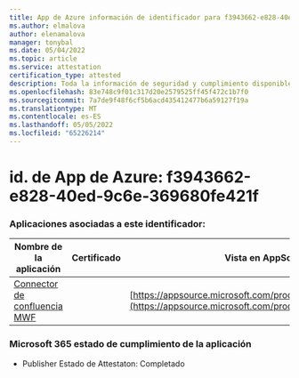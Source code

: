 ```yaml
---
title: App de Azure información de identificador para f3943662-e828-40ed-9c6e-369680fe421f
ms.author: elmalova
author: elenamalova
manager: tonybal
ms.date: 05/04/2022
ms.topic: article
ms.service: attestation
certification_type: attested
description: Toda la información de seguridad y cumplimiento disponible para f3943662-e828-40ed-9c6e-369680fe421f.
ms.openlocfilehash: 83e748c9f01c317d20e2579525ff45f472c1b7f0
ms.sourcegitcommit: 7a7de9f48f6cf5b6acd435412477b6a59127f19a
ms.translationtype: MT
ms.contentlocale: es-ES
ms.lasthandoff: 05/05/2022
ms.locfileid: "65226214"
---
```

# <a name="azure-app-id-f3943662-e828-40ed-9c6e-369680fe421f"></a>id. de App de Azure: f3943662-e828-40ed-9c6e-369680fe421f


### <a name="apps-associated-with-this-id"></a>Aplicaciones asociadas a este identificador:
| **Nombre de la aplicación** | **Certificado** | **Vista en AppSource** |
|--------------|---------------|-----------------------|
| [Connector de confluencia MWF](../forward/WA200001604.md) |  | [https://appsource.microsoft.com/product/office/WA200001604](https://appsource.microsoft.com/product/office/WA200001604) |

### <a name="microsoft-365-app-compliance-status"></a>Microsoft 365 estado de cumplimiento de la aplicación
- Publisher Estado de Attestaton: Completado
